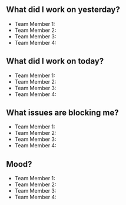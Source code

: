## What did I work on yesterday?
- Team Member 1:
- Team Member 2:
- Team Member 3:
- Team Member 4:
## What did I work on today?
- Team Member 1:
- Team Member 2:
- Team Member 3:
- Team Member 4:
## What issues are blocking me?
- Team Member 1:
- Team Member 2:
- Team Member 3:
- Team Member 4:
## Mood?
- Team Member 1:
- Team Member 2:
- Team Member 3:
- Team Member 4: